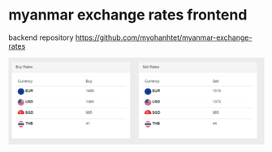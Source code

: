 # myanmar exchange rates frontend

backend repository https://github.com/myohanhtet/myanmar-exchange-rates

![](./app/images/ss.png)